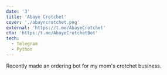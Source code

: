 ```yaml
---
date: '3'
title: 'Abaye Crotchet'
cover: './abayrcrotchet.png'
external: 'https://t.me/AbayeCrotchet'
cta: 'https:/t.me/AbayeCrotchetBot'
tech:
  - Telegram
  - Python
---
```


Recently made an ordering bot for my mom's crotchet business. 
